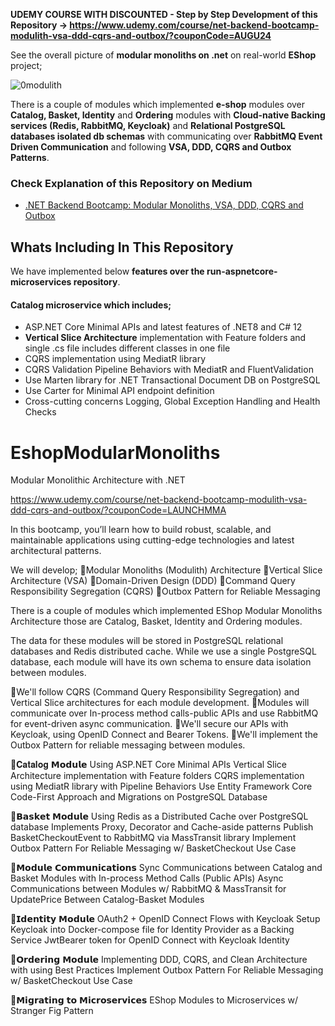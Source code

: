 **UDEMY COURSE WITH DISCOUNTED - Step by Step Development of this Repository -> https://www.udemy.com/course/net-backend-bootcamp-modulith-vsa-ddd-cqrs-and-outbox/?couponCode=AUGU24**

See the overall picture of **modular monoliths on .net** on real-world **EShop** project;

![0modulith](https://github.com/user-attachments/assets/0f1f340e-6cb1-4bfd-aa05-f54109e5b865)

There is a couple of modules which implemented **e-shop** modules over **Catalog, Basket, Identity** and **Ordering** modules with **Cloud-native Backing services (Redis, RabbitMQ, Keycloak)** and **Relational PostgreSQL databases isolated db schemas** with communicating over **RabbitMQ Event Driven Communication** and following **VSA, DDD, CQRS and Outbox Patterns**.

### Check Explanation of this Repository on Medium
* [.NET Backend Bootcamp: Modular Monoliths, VSA, DDD, CQRS and Outbox](https://mehmetozkaya.medium.com/net-backend-bootcamp-modular-monoliths-vsa-ddd-cqrs-and-outbox-b6332b272209)


## Whats Including In This Repository
We have implemented below **features over the run-aspnetcore-microservices repository**.

#### Catalog microservice which includes; 
* ASP.NET Core Minimal APIs and latest features of .NET8 and C# 12
* **Vertical Slice Architecture** implementation with Feature folders and single .cs file includes different classes in one file
* CQRS implementation using MediatR library
* CQRS Validation Pipeline Behaviors with MediatR and FluentValidation
* Use Marten library for .NET Transactional Document DB on PostgreSQL
* Use Carter for Minimal API endpoint definition
* Cross-cutting concerns Logging, Global Exception Handling and Health Checks





# EshopModularMonoliths
Modular Monolithic Architecture with .NET

https://www.udemy.com/course/net-backend-bootcamp-modulith-vsa-ddd-cqrs-and-outbox/?couponCode=LAUNCHMMA

In this bootcamp, you’ll learn how to build robust, scalable, and maintainable applications using cutting-edge technologies and latest architectural patterns.

We will develop;
🔹Modular Monoliths (Modulith) Architecture
🔹Vertical Slice Architecture (VSA)
🔹Domain-Driven Design (DDD)
🔹Command Query Responsibility Segregation (CQRS)
🔹Outbox Pattern for Reliable Messaging

There is a couple of modules which implemented EShop Modular Monoliths Architecture
  those are Catalog, Basket, Identity and Ordering modules.

The data for these modules will be stored in PostgreSQL relational databases and Redis distributed cache. While we use a single PostgreSQL database, each module will have its own schema to ensure data isolation between modules.

🔹We'll follow CQRS (Command Query Responsibility Segregation) and Vertical Slice architectures for each module development.
🔹Modules will communicate over In-process method calls-public APIs and use RabbitMQ for event-driven async communication.
🔹We'll secure our APIs with Keycloak, using OpenID Connect and Bearer Tokens.
🔹We'll implement the Outbox Pattern for reliable messaging between modules.

🔹𝐂𝐚𝐭𝐚𝐥𝐨𝐠 𝗠𝗼𝗱𝘂𝗹𝗲
Using ASP.NET Core Minimal APIs
Vertical Slice Architecture implementation with Feature folders
CQRS implementation using MediatR library with Pipeline Behaviors
Use Entity Framework Core Code-First Approach and Migrations on PostgreSQL Database

🔹𝗕𝗮𝘀𝗸𝗲𝘁 𝗠𝗼𝗱𝘂𝗹𝗲
Using Redis as a Distributed Cache over PostgreSQL database
Implements Proxy, Decorator and Cache-aside patterns
Publish BasketCheckoutEvent to RabbitMQ via MassTransit library
Implement Outbox Pattern For Reliable Messaging w/ BasketCheckout Use Case

🔹𝗠𝗼𝗱𝘂𝗹𝗲 𝗖𝗼𝗺𝗺𝘂𝗻𝗶𝗰𝗮𝘁𝗶𝗼𝗻𝘀
Sync Communications between Catalog and Basket Modules with In-process Method Calls (Public APIs)
Async Communications between Modules w/ RabbitMQ & MassTransit for UpdatePrice Between Catalog-Basket Modules

🔹𝗜𝗱𝗲𝗻𝘁𝗶𝘁𝘆 𝗠𝗼𝗱𝘂𝗹𝗲 
OAuth2 + OpenID Connect Flows with Keycloak
Setup Keycloak into Docker-compose file for Identity Provider as a Backing Service
JwtBearer token for OpenID Connect with Keycloak Identity

🔹𝗢𝗿𝗱𝗲𝗿𝗶𝗻𝗴 𝗠𝗼𝗱𝘂𝗹𝗲 
Implementing DDD, CQRS, and Clean Architecture with using Best Practices 
Implement Outbox Pattern For Reliable Messaging w/ BasketCheckout Use Case

🔹𝗠𝗶𝗴𝗿𝗮𝘁𝗶𝗻𝗴 𝘁𝗼 𝗠𝗶𝗰𝗿𝗼𝘀𝗲𝗿𝘃𝗶𝗰𝗲𝘀
EShop Modules to Microservices w/ Stranger Fig Pattern
